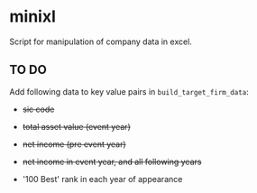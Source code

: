 # minixl
Script for manipulation of company data in excel.
## TO DO
Add following data to key value pairs in `build_target_firm_data`:
* ~~sic code~~

* ~~total asset value (event year)~~

* ~~net income (pre event year)~~

* ~~net income in event year, and all following years~~

* '100 Best' rank in each year of appearance